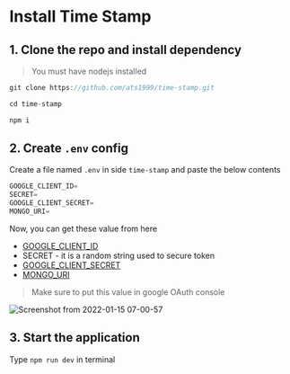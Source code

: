 # Install Time Stamp

## 1. Clone the repo and install dependency
> You must have nodejs installed
```js
git clone https://github.com/ats1999/time-stamp.git

cd time-stamp

npm i
```

## 2. Create `.env` config
Create a file named `.env` in side `time-stamp` and paste the below contents
```js
GOOGLE_CLIENT_ID=
SECRET=
GOOGLE_CLIENT_SECRET=
MONGO_URI=
```

Now, you can get these value from here
- [GOOGLE_CLIENT_ID](https://www.ibm.com/docs/SS6KM6/com.ibm.appconnect.dev.doc/how-to-guides-for-apps/getting-oauth-credentials-for-google-applications.html)
- SECRET - it is a random string used to secure token
- [GOOGLE_CLIENT_SECRET](https://www.ibm.com/docs/SS6KM6/com.ibm.appconnect.dev.doc/how-to-guides-for-apps/getting-oauth-credentials-for-google-applications.html) 
- [MONGO_URI](https://docs.mongodb.com/manual/reference/connection-string/)

> Make sure to put this value in google OAuth console 

![Screenshot from 2022-01-15 07-00-57](https://user-images.githubusercontent.com/54087826/149603795-8292bf94-d6a4-482c-b298-97838925be1a.png)



## 3. Start the application
Type `npm run dev` in terminal
